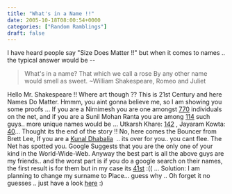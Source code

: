 ```yaml
---
title: "What's in a Name !!"
date: 2005-10-18T08:00:54+0000
categories: ["Random Ramblings"]
draft: false
---
```


I have heard people say "Size Does Matter !!" but when it comes to names .. the typical answer would be --
<blockquote>What's in a name?  That which we call a rose By any other name would smell as sweet. ~William Shakespeare, Romeo and Juliet</blockquote>
Hello Mr. Shakespeare !! Where art though ?? This is 21st Century and here Names Do Matter. Hmmm, you aint gonna believe me, so I am showing you some proofs ...  If you are a Nirnimesh you are one amongst <a href="http://rakeshkumar.multiply.com/photos/hi-res/2/34.jpg">770</a> individuals on the net, and if you are a Sunil Mohan Ranta you are among <a href="http://rakeshkumar.multiply.com/photos/hi-res/2/32.jpg">114</a> such guys.. more unique names would be ... Utkarsh Khare: <a href="http://rakeshkumar.multiply.com/photos/hi-res/2/36.jpg?xurl=%2Fphotos%2Fphoto%2F2%2F36.jpg">142</a> , Jayaram Kowta: <a href="http://rakeshkumar.multiply.com/photos/hi-res/2/39.jpg">40</a>...   Thought its the end of the story !! No, here comes the Bouncer from Brett Lee, If you are a <a href="http://rakeshkumar.multiply.com/photos/hi-res/2/43.jpg">Kunal Dhabalia</a>  .. its over for you.. you cant flee. The Net has spotted you. Google Suggests that you are the only one of your kind in the World-Wide-Web.   Anyway the best part is all the above guys are my friends.. and the worst part is if you do a google search on their names, the first result is for them but in my case its <a href="http://rakeshkumar.multiply.com/photos/hi-res/2/47.jpg">41st</a> :(( ... Solution: I am planning to change my surname to Place... guess why .. Oh forget it no guesses .. just have a look <a href="http://rakeshkumar.multiply.com/photos/hi-res/2/49.jpg">here</a> :)
